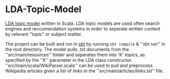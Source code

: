 # LDA-Topic-Model


[LDA topic model](https://en.wikipedia.org/wiki/Latent_Dirichlet_allocation) written in Scala. LDA topic models are
used often search engines and reccomendation systems in order to seperate written content by relevant "topic" or subject matter.

The project can be built and run in [sbt](https://www.scala-sbt.org/) by running ``sbt compile`` & ''sbt run''
in the root directory. The model pulls .txt documents from the ''src/main/resources'' folder and seperates them 
into 'K' topics, as specified by the ''K'' parameter in the LDA class constructor. ''src/main/scala/WikiParser.scala'' 
can be used to pull and preprocess Wikipedia articles given a list of links in the ''src/main/articles/links.txt'' 
file. 
